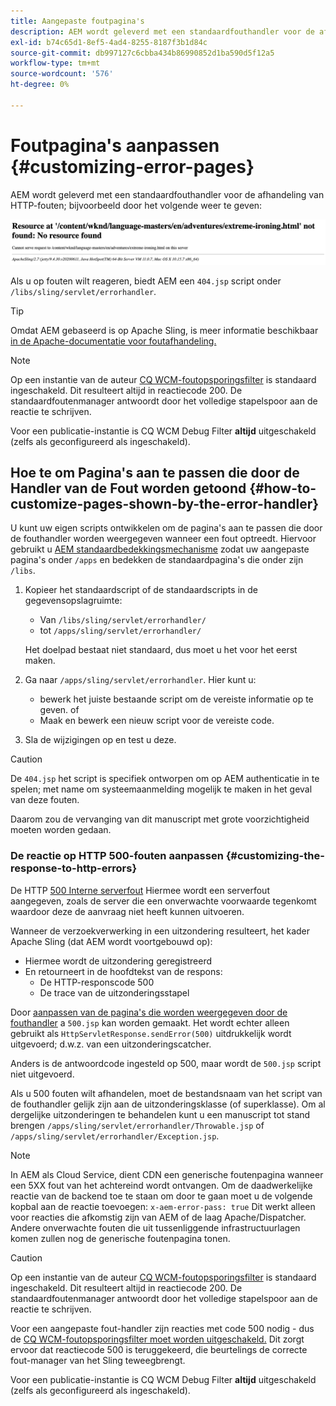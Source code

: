 ```yaml
---
title: Aangepaste foutpagina's
description: AEM wordt geleverd met een standaardfouthandler voor de afhandeling van HTTP-fouten, die kan worden aangepast.
exl-id: b74c65d1-8ef5-4ad4-8255-8187f3b1d84c
source-git-commit: db997127c6cbba434b86990852d1ba590d5f12a5
workflow-type: tm+mt
source-wordcount: '576'
ht-degree: 0%

---
```


# Foutpagina&#39;s aanpassen {#customizing-error-pages}

AEM wordt geleverd met een standaardfouthandler voor de afhandeling van HTTP-fouten; bijvoorbeeld door het volgende weer te geven:

![Standaardfoutbericht](assets/error-message-standard.png)

Als u op fouten wilt reageren, biedt AEM een `404.jsp` script onder `/libs/sling/servlet/errorhandler`.

>[!TIP]
>
>Omdat AEM gebaseerd is op Apache Sling, is meer informatie beschikbaar [in de Apache-documentatie voor foutafhandeling.](https://sling.apache.org/documentation/the-sling-engine/errorhandling.html)

>[!NOTE]
>
>Op een instantie van de auteur [CQ WCM-foutopsporingsfilter](/help/implementing/deploying/configuring-osgi.md) is standaard ingeschakeld. Dit resulteert altijd in reactiecode 200. De standaardfoutenmanager antwoordt door het volledige stapelspoor aan de reactie te schrijven.
>
>Voor een publicatie-instantie is CQ WCM Debug Filter **altijd** uitgeschakeld (zelfs als geconfigureerd als ingeschakeld).

## Hoe te om Pagina&#39;s aan te passen die door de Handler van de Fout worden getoond {#how-to-customize-pages-shown-by-the-error-handler}

U kunt uw eigen scripts ontwikkelen om de pagina&#39;s aan te passen die door de fouthandler worden weergegeven wanneer een fout optreedt. Hiervoor gebruikt u [AEM standaardbedekkingsmechanisme](/help/implementing/developing/introduction/overlays.md) zodat uw aangepaste pagina&#39;s onder `/apps` en bedekken de standaardpagina&#39;s die onder zijn `/libs`.

1. Kopieer het standaardscript of de standaardscripts in de gegevensopslagruimte:

   * Van `/libs/sling/servlet/errorhandler/`
   * tot `/apps/sling/servlet/errorhandler/`

   Het doelpad bestaat niet standaard, dus moet u het voor het eerst maken.

1. Ga naar `/apps/sling/servlet/errorhandler`. Hier kunt u:

   * bewerk het juiste bestaande script om de vereiste informatie op te geven. of
   * Maak en bewerk een nieuw script voor de vereiste code.

1. Sla de wijzigingen op en test u deze.

>[!CAUTION]
>
>De `404.jsp` het script is specifiek ontworpen om op AEM authenticatie in te spelen; met name om systeemaanmelding mogelijk te maken in het geval van deze fouten.
>
>Daarom zou de vervanging van dit manuscript met grote voorzichtigheid moeten worden gedaan.

### De reactie op HTTP 500-fouten aanpassen {#customizing-the-response-to-http-errors}

De HTTP [500 Interne serverfout](https://www.w3.org/Protocols/rfc2616/rfc2616-sec10.html) Hiermee wordt een serverfout aangegeven, zoals de server die een onverwachte voorwaarde tegenkomt waardoor deze de aanvraag niet heeft kunnen uitvoeren.

Wanneer de verzoekverwerking in een uitzondering resulteert, het kader Apache Sling (dat AEM wordt voortgebouwd op):

* Hiermee wordt de uitzondering geregistreerd
* En retourneert in de hoofdtekst van de respons:
   * De HTTP-responscode 500
   * De trace van de uitzonderingsstapel

Door [aanpassen van de pagina&#39;s die worden weergegeven door de fouthandler](#how-to-customize-pages-shown-by-the-error-handler) a `500.jsp` kan worden gemaakt. Het wordt echter alleen gebruikt als `HttpServletResponse.sendError(500)` uitdrukkelijk wordt uitgevoerd; d.w.z. van een uitzonderingscatcher.

Anders is de antwoordcode ingesteld op 500, maar wordt de `500.jsp` script niet uitgevoerd.

Als u 500 fouten wilt afhandelen, moet de bestandsnaam van het script van de fouthandler gelijk zijn aan de uitzonderingsklasse (of superklasse). Om al dergelijke uitzonderingen te behandelen kunt u een manuscript tot stand brengen `/apps/sling/servlet/errorhandler/Throwable.jsp` of `/apps/sling/servlet/errorhandler/Exception.jsp`.

>[!NOTE]
>
>In AEM als Cloud Service, dient CDN een generische foutenpagina wanneer een 5XX fout van het achtereind wordt ontvangen. Om de daadwerkelijke reactie van de backend toe te staan om door te gaan moet u de volgende kopbal aan de reactie toevoegen:
>`x-aem-error-pass: true`
>Dit werkt alleen voor reacties die afkomstig zijn van AEM of de laag Apache/Dispatcher. Andere onverwachte fouten die uit tussenliggende infrastructuurlagen komen zullen nog de generische foutenpagina tonen.

>[!CAUTION]
>
>Op een instantie van de auteur [CQ WCM-foutopsporingsfilter](/help/implementing/deploying/configuring-osgi.md) is standaard ingeschakeld. Dit resulteert altijd in reactiecode 200. De standaardfoutenmanager antwoordt door het volledige stapelspoor aan de reactie te schrijven.
>
>Voor een aangepaste fout-handler zijn reacties met code 500 nodig - dus de [CQ WCM-foutopsporingsfilter moet worden uitgeschakeld.](/help/implementing/deploying/configuring-osgi.md) Dit zorgt ervoor dat reactiecode 500 is teruggekeerd, die beurtelings de correcte fout-manager van het Sling teweegbrengt.
>
>Voor een publicatie-instantie is CQ WCM Debug Filter **altijd** uitgeschakeld (zelfs als geconfigureerd als ingeschakeld).
